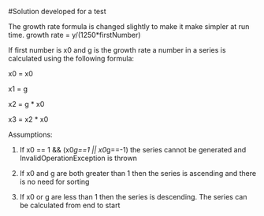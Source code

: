 #Solution developed for a test

The growth rate formula is changed slightly to make it make simpler at  run time. 
	growth rate = y/(1250*firstNumber)

If first number is x0 and g is the growth rate a number in a series is calculated using the following formula: 

x0 = x0

x1 = g 

x2 = g * x0

x3 = x2 * x0

Assumptions:

1. If x0 == 1 && (x0*g==1 || x0*g==-1) the series cannot be generated and InvalidOperationException is thrown

2. If x0 and g are both greater than 1 then the series is ascending and there is no need for sorting

3. If x0 or g are less than 1 then the series is descending. The series can be calculated from end to start

